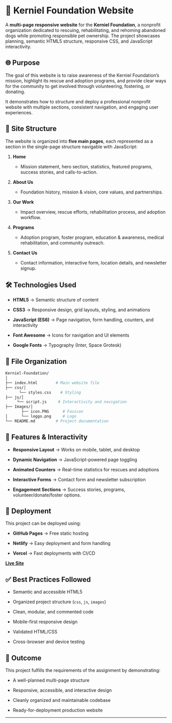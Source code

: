 🐾 Kerniel Foundation Website
=============================

A **multi-page responsive website** for the **Kerniel Foundation**, a nonprofit organization dedicated to rescuing, rehabilitating, and rehoming abandoned dogs while promoting responsible pet ownership. The project showcases planning, semantic HTML5 structure, responsive CSS, and JavaScript interactivity. 

🌐 Purpose
----------

The goal of this website is to raise awareness of the Kerniel Foundation’s mission, highlight its rescue and adoption programs, and provide clear ways for the community to get involved through volunteering, fostering, or donating.

It demonstrates how to structure and deploy a professional nonprofit website with multiple sections, consistent navigation, and engaging user experiences. 

📑 Site Structure
-----------------

The website is organized into **five main pages**, each represented as a section in the single-page structure navigable with JavaScript:

1. **Home**
   
   * Mission statement, hero section, statistics, featured programs, success stories, and calls-to-action.

2. **About Us**
   
   * Foundation history, mission & vision, core values, and partnerships.

3. **Our Work**
   
   * Impact overview, rescue efforts, rehabilitation process, and adoption workflow.

4. **Programs**
   
   * Adoption program, foster program, education & awareness, medical rehabilitation, and community outreach.

5. **Contact Us**
   
   * Contact information, interactive form, location details, and newsletter signup. 

🛠️ Technologies Used
---------------------

* **HTML5** → Semantic structure of content

* **CSS3** → Responsive design, grid layouts, styling, and animations

* **JavaScript (ES6)** → Page navigation, form handling, counters, and interactivity

* **Font Awesome** → Icons for navigation and UI elements

* **Google Fonts** → Typography (Inter, Space Grotesk)

📂 File Organization
--------------------

```bash
Kerniel-Foundation/
│
├── index.html        # Main website file
├── css/│
      └── styles.css    # Styling
├── js/│
     └── script.js     # Interactivity and navigation
├── Images/│
       ├── icon.PNG      # Favicon
│      └── loggo.png     # Logo 
└── README.md         # Project documentation 
```

📱 Features & Interactivity
---------------------------

* **Responsive Layout** → Works on mobile, tablet, and desktop

* **Dynamic Navigation** → JavaScript-powered page toggling

* **Animated Counters** → Real-time statistics for rescues and adoptions

* **Interactive Forms** → Contact form and newsletter subscription

* **Engagement Sections** → Success stories, programs, volunteer/donate/foster options. 

🚀 Deployment
-------------

This project can be deployed using:

* **GitHub Pages** → Free static hosting

* **Netlify** → Easy deployment and form handling

* **Vercel** → Fast deployments with CI/CD

**[Live Site](https://kerniel-foundation.netlify.app/)** 

✅ Best Practices Followed
-------------------------

* Semantic and accessible HTML5

* Organized project structure (`css`, `js`, `images`)

* Clean, modular, and commented code

* Mobile-first responsive design

* Validated HTML/CSS

* Cross-browser and device testing 

📌 Outcome
----------

This project fulfills the requirements of the assignment by demonstrating:

* A well-planned multi-page structure

* Responsive, accessible, and interactive design

* Cleanly organized and maintainable codebase

* Ready-for-deployment production website

---


